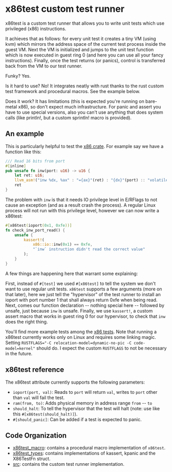 # x86test custom test runner

x86test is a custom test runner that allows you to write unit tests which use
privileged (x86) instructions. 

It achieves that as follows: for every unit test it creates a tiny VM (using
kvm) which mirrors the address space of the current test process inside the
guest VM. Next the VM is initialized and jumps to the unit test function which
is now executed in guest ring 0 (and here you can use all your fancy
instructions). Finally, once the test returns (or panics), control is
transferred back from the VM to our test runner.

Funky? Yes. 

Is it hard to use? No! It integrates neatly with rust thanks to the rust custom
test framework and procedural macros. See the example below. 

Does it work? It has limitations (this is expected you're running on bare-metal
x86), so don't expect much infrastructure. For panic and assert you have to use
special versions, also you can't use anything that does system calls (like
println!, but a custom sprintln! macro is provided).

## An example

This is particularly helpful to test the [x86 crate](https://github.com/gz/rust-x86). 
For example say we have a function like this:

```rust
/// Read 16 bits from port
#[inline]
pub unsafe fn inw(port: u16) -> u16 {
    let ret: u16;
    llvm_asm!("inw %dx, %ax" : "={ax}"(ret) : "{dx}"(port) :: "volatile");
    ret
}
```

The problem with `inw` is that it needs IO privilege level in E/RFlags to not
cause an exception (and as a result crash the process). A regular Linux process
will not run with this privilege level, however we can now write a x86test:

```rust
#[x86test(ioport(0x1, 0xfe))]
fn check_inw_port_read() {
    unsafe {
        kassert!(
            x86::io::inw(0x1) == 0xfe,
            "`inw` instruction didn't read the correct value"
        );
    }
}
```

A few things are happening here that warrant some explaining:

First, instead of `#[test]` we used `#[x86test]` to tell the system we don't
want to use regular unit tests. `x86test` supports a few arguments (more on
that later), here we just tell the "hypervisor" of the test runner to install
an ioport with port number 1 that shall always return 0xfe when being read.
Next, comes our function declaration -- nothing special here -- followed by
unsafe, just because `inw` is unsafe. Finally, we use `kassert!`, a custom assert
macro that works in guest ring 0 for our hypervisor, to check that `inw` does
the right thing.

You'll find more example tests among the [x86 tests](../tests/kvm/bin.rs).
Note that running a x86test currently works only on Linux and requires some linking magic.
Setting `RUSTFLAGS="-C relocation-model=dynamic-no-pic -C code-model=kernel"` should do.
I expect the custom `RUSTFLAGS` to not be necessary in the future.

## x86test reference

The x86test attribute currently supports the following parameters:

* `ioport(port, val)`: Reads to `port` will return `val`, writes to `port` other than `val` will fail the test.
* `ram(from, to)`: Adds physical memory in address range `from` -- `to`
* `should_halt`: To tell the hypervisor that the test will halt (note: use like this `#[x86test(should_halt)]`).
* `#[should_panic]`: Can be added if a test is expected to panic.

## Code Organization

* [x86test_macro](x86test_macro): contains a procedural macro implementation of `x86test`.
* [x86test_types](x86test_types): contains implementations of kassert, kpanic and the X86TestFn struct.
* [src](src): contains the custom test runner implementation.
